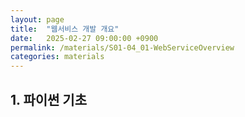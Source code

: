 ```yaml
---
layout: page
title:  "웹서비스 개발 개요"
date:   2025-02-27 09:00:00 +0900
permalink: /materials/S01-04_01-WebServiceOverview
categories: materials
---
```


## **1. 파이썬 기초**
